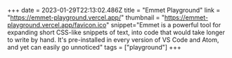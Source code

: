 +++
date = 2023-01-29T22:13:02.486Z
title = "Emmet Playground"
link = "https://emmet-playground.vercel.app/"
thumbnail = "https://emmet-playground.vercel.app/favicon.ico"
snippet="Emmet is a powerful tool for expanding short CSS-like snippets of text, into code that would take longer to write by hand. It's pre-installed in every version of VS Code and Atom, and yet can easily go unnoticed"
tags = ["playground"]
+++

